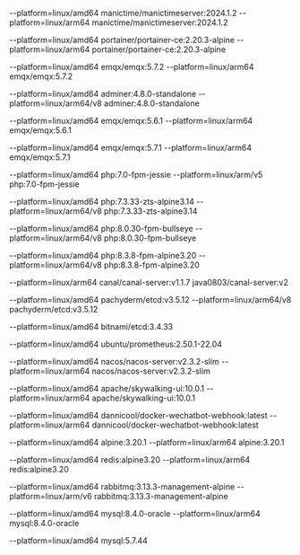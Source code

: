 
--platform=linux/amd64 manictime/manictimeserver:2024.1.2
--platform=linux/arm64 manictime/manictimeserver:2024.1.2

--platform=linux/amd64 portainer/portainer-ce:2.20.3-alpine
--platform=linux/arm64 portainer/portainer-ce:2.20.3-alpine

--platform=linux/amd64 emqx/emqx:5.7.2
--platform=linux/arm64 emqx/emqx:5.7.2

--platform=linux/amd64 adminer:4.8.0-standalone
--platform=linux/arm64/v8 adminer:4.8.0-standalone

--platform=linux/amd64 emqx/emqx:5.6.1
--platform=linux/arm64 emqx/emqx:5.6.1

--platform=linux/amd64 emqx/emqx:5.7.1
--platform=linux/arm64 emqx/emqx:5.7.1

--platform=linux/amd64 php:7.0-fpm-jessie
--platform=linux/arm/v5 php:7.0-fpm-jessie

--platform=linux/amd64 php:7.3.33-zts-alpine3.14
--platform=linux/arm64/v8 php:7.3.33-zts-alpine3.14

--platform=linux/amd64 php:8.0.30-fpm-bullseye
--platform=linux/arm64/v8 php:8.0.30-fpm-bullseye

--platform=linux/amd64 php:8.3.8-fpm-alpine3.20
--platform=linux/arm64/v8 php:8.3.8-fpm-alpine3.20

--platform=linux/arm64 canal/canal-server:v1.1.7
java0803/canal-server:v2

--platform=linux/amd64 pachyderm/etcd:v3.5.12
--platform=linux/arm64/v8 pachyderm/etcd:v3.5.12

--platform=linux/amd64 bitnami/etcd:3.4.33

--platform=linux/amd64 ubuntu/prometheus:2.50.1-22.04

--platform=linux/amd64 nacos/nacos-server:v2.3.2-slim
--platform=linux/arm64 nacos/nacos-server:v2.3.2-slim

--platform=linux/amd64 apache/skywalking-ui:10.0.1
--platform=linux/arm64 apache/skywalking-ui:10.0.1

--platform=linux/amd64 dannicool/docker-wechatbot-webhook:latest
--platform=linux/arm64 dannicool/docker-wechatbot-webhook:latest

--platform=linux/amd64 alpine:3.20.1
--platform=linux/arm64 alpine:3.20.1

--platform=linux/amd64 redis:alpine3.20
--platform=linux/arm64 redis:alpine3.20

--platform=linux/amd64  rabbitmq:3.13.3-management-alpine
--platform=linux/arm/v6 rabbitmq:3.13.3-management-alpine

--platform=linux/amd64 mysql:8.4.0-oracle
--platform=linux/arm64 mysql:8.4.0-oracle

--platform=linux/amd64 mysql:5.7.44
